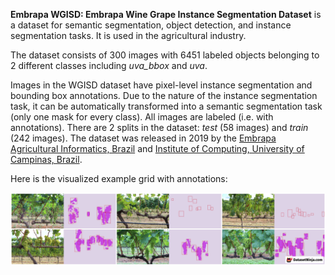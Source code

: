 **Embrapa WGISD: Embrapa Wine Grape Instance Segmentation Dataset** is a dataset for semantic segmentation, object detection, and instance segmentation tasks. It is used in the agricultural industry. 

The dataset consists of 300 images with 6451 labeled objects belonging to 2 different classes including *uva_bbox* and *uva*.

Images in the WGISD dataset have pixel-level instance segmentation and bounding box annotations. Due to the nature of the instance segmentation task, it can be automatically transformed into a semantic segmentation task (only one mask for every class). All images are labeled (i.e. with annotations). There are 2 splits in the dataset: *test* (58 images) and *train* (242 images). The dataset was released in 2019 by the [Embrapa Agricultural Informatics, Brazil](https://www.embrapa.br/en/agricultura-movida-a-ciencia) and [Institute of Computing, University of Campinas, Brazil](https://ic.unicamp.br/en/).

Here is the visualized example grid with annotations:

<img src="https://github.com/dataset-ninja/wgisd/raw/main/visualizations/side_annotations_grid.png">
